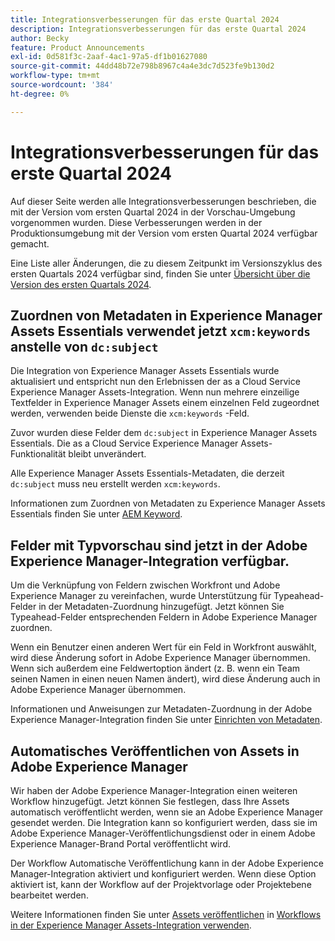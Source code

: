 ```yaml
---
title: Integrationsverbesserungen für das erste Quartal 2024
description: Integrationsverbesserungen für das erste Quartal 2024
author: Becky
feature: Product Announcements
exl-id: 0d581f3c-2aaf-4ac1-97a5-df1b01627080
source-git-commit: 44dd48b72e798b8967c4a4e3dc7d523fe9b130d2
workflow-type: tm+mt
source-wordcount: '384'
ht-degree: 0%

---
```


# Integrationsverbesserungen für das erste Quartal 2024

Auf dieser Seite werden alle Integrationsverbesserungen beschrieben, die mit der Version vom ersten Quartal 2024 in der Vorschau-Umgebung vorgenommen wurden. Diese Verbesserungen werden in der Produktionsumgebung mit der Version vom ersten Quartal 2024 verfügbar gemacht.

Eine Liste aller Änderungen, die zu diesem Zeitpunkt im Versionszyklus des ersten Quartals 2024 verfügbar sind, finden Sie unter [Übersicht über die Version des ersten Quartals 2024](/help/quicksilver/product-announcements/product-releases/24-q1-release-activity/24-q1-release-overview.md).

## Zuordnen von Metadaten in Experience Manager Assets Essentials verwendet jetzt `xcm:keywords` anstelle von `dc:subject`

Die Integration von Experience Manager Assets Essentials wurde aktualisiert und entspricht nun den Erlebnissen der as a Cloud Service Experience Manager Assets-Integration. Wenn nun mehrere einzeilige Textfelder in Experience Manager Assets einem einzelnen Feld zugeordnet werden, verwenden beide Dienste die `xcm:keywords` -Feld.

Zuvor wurden diese Felder dem `dc:subject` in Experience Manager Assets Essentials. Die as a Cloud Service Experience Manager Assets-Funktionalität bleibt unverändert.

Alle Experience Manager Assets Essentials-Metadaten, die derzeit `dc:subject` muss neu erstellt werden `xcm:keywords`.

Informationen zum Zuordnen von Metadaten zu Experience Manager Assets Essentials finden Sie unter [AEM Keyword](/help/quicksilver/documents/adobe-workfront-for-experience-manager-assets-essentials/setup-asset-essentials.md#aem-keyword).

## Felder mit Typvorschau sind jetzt in der Adobe Experience Manager-Integration verfügbar.

Um die Verknüpfung von Feldern zwischen Workfront und Adobe Experience Manager zu vereinfachen, wurde Unterstützung für Typeahead-Felder in der Metadaten-Zuordnung hinzugefügt. Jetzt können Sie Typeahead-Felder entsprechenden Feldern in Adobe Experience Manager zuordnen.

Wenn ein Benutzer einen anderen Wert für ein Feld in Workfront auswählt, wird diese Änderung sofort in Adobe Experience Manager übernommen. Wenn sich außerdem eine Feldwertoption ändert (z. B. wenn ein Team seinen Namen in einen neuen Namen ändert), wird diese Änderung auch in Adobe Experience Manager übernommen.

Informationen und Anweisungen zur Metadaten-Zuordnung in der Adobe Experience Manager-Integration finden Sie unter [Einrichten von Metadaten](/help/quicksilver/administration-and-setup/configure-integrations/configure-aacs-integration.md#set-up-metadata-optional).

## Automatisches Veröffentlichen von Assets in Adobe Experience Manager

Wir haben der Adobe Experience Manager-Integration einen weiteren Workflow hinzugefügt. Jetzt können Sie festlegen, dass Ihre Assets automatisch veröffentlicht werden, wenn sie an Adobe Experience Manager gesendet werden. Die Integration kann so konfiguriert werden, dass sie im Adobe Experience Manager-Veröffentlichungsdienst oder in einem Adobe Experience Manager-Brand Portal veröffentlicht wird.

Der Workflow Automatische Veröffentlichung kann in der Adobe Experience Manager-Integration aktiviert und konfiguriert werden. Wenn diese Option aktiviert ist, kann der Workflow auf der Projektvorlage oder Projektebene bearbeitet werden.

Weitere Informationen finden Sie unter [Assets veröffentlichen](/help/quicksilver/documents/adobe-workfront-for-experience-manager-assets-essentials/use-aem-workflows.md#publishing-assets) in [Workflows in der Experience Manager Assets-Integration verwenden](/help/quicksilver/documents/adobe-workfront-for-experience-manager-assets-essentials/use-aem-workflows.md).
